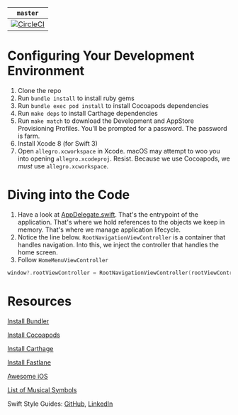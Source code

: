 | `master` |
|:--------:|
| [![CircleCI](https://circleci.com/gh/TeamAllegro/allegro.svg?style=svg&circle-token=027c45e319de130d49216fe2fcc036eeb5a800f5)](https://circleci.com/gh/TeamAllegro/allegro) |

# Configuring Your Development Environment

1. Clone the repo
1. Run `bundle install` to install ruby gems
1. Run `bundle exec pod install` to install Cocoapods dependencies
1. Run `make deps` to install Carthage dependencies
1. Run `make match` to download the Development and AppStore Provisioning Profiles. You'll be prompted for a password. The password is farm.
1. Install Xcode 8 (for Swift 3)
1. Open `allegro.xcworkspace` in Xcode. macOS may attempt to woo you into opening `allegro.xcodeproj`. Resist. Because we use Cocoapods, we *must* use `allegro.xcworkspace`.

# Diving into the Code

1. Have a look at [AppDelegate.swift](https://github.com/TeamAllegro/allegro/blob/master/allegro/AppDelegate.swift). That's the entrypoint of the application. That's where we hold references to the objects we keep in memory. That's where we manage application lifecycle.
1. Notice the line below. `RootNavigationViewController` is a container that handles navigation. Into this, we inject the controller that handles the home screen.
1. Follow `HomeMenuViewController`

``` swift
window?.rootViewController = RootNavigationViewController(rootViewController: HomeMenuViewController())
```

# Resources

[Install Bundler](http://bundler.io/)

[Install Cocoapods](https://guides.cocoapods.org/using/getting-started.html)

[Install Carthage](https://github.com/Carthage/Carthage#installing-carthage)

[Install Fastlane](https://github.com/fastlane/fastlane#installation)

[Awesome iOS](https://github.com/vsouza/awesome-ios)

[List of Musical Symbols](https://en.wikipedia.org/wiki/List_of_musical_symbols)

Swift Style Guides: [GitHub](https://github.com/github/swift-style-guide#only-explicitly-refer-to-self-when-required), [LinkedIn](https://github.com/linkedin/swift-style-guide)
